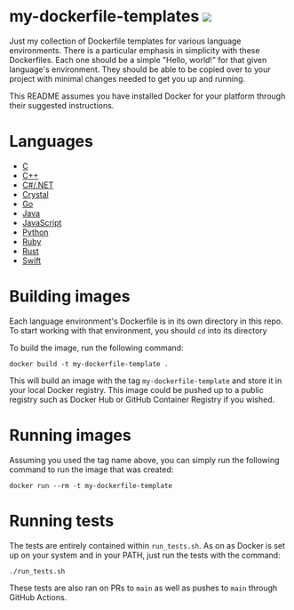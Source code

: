 # my-dockerfile-templates ![](https://github.com/cameronbroe/my-dockerfile-templates/actions/workflows/test.yml/badge.svg?branch=main)
Just my collection of Dockerfile templates for various language environments. There is a particular emphasis in simplicity with these Dockerfiles. Each one should be a simple "Hello, world!" for that given language's environment. They should be able to be copied over to your project with minimal changes needed to get you up and running.

This README assumes you have installed Docker for your platform through their suggested instructions.

# Languages

* [C](c-cmake/Dockerfile)
* [C++](cpp-cmake/Dockerfile)
* [C#/.NET](dotnet/Dockerfile)
* [Crystal](crystal/Dockerfile)
* [Go](golang/Dockerfile)
* [Java](java/Dockerfile)
* [JavaScript](nodejs/Dockerfile)
* [Python](python/Dockerfile)
* [Ruby](ruby/Dockerfile)
* [Rust](rust/Dockerfile)
* [Swift](swift/Dockerfile)

# Building images

Each language environment's Dockerfile is in its own directory in this repo. To start working with that environment, you should `cd` into its directory

To build the image, run the following command:

`docker build -t my-dockerfile-template .`

This will build an image with the tag `my-dockerfile-template` and store it in your local Docker registry. This image could be pushed up to a public registry such as Docker Hub or GitHub Container Registry if you wished.

# Running images

Assuming you used the tag name above, you can simply run the following command to run the image that was created:

`docker run --rm -t my-dockerfile-template`

# Running tests

The tests are entirely contained within `run_tests.sh`. As on as Docker is set up on your system and in your PATH, just run the tests with the command:

`./run_tests.sh`

These tests are also ran on PRs to `main` as well as pushes to `main` through GitHub Actions.